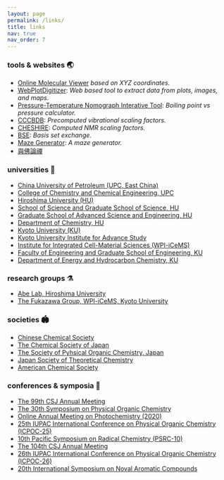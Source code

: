 ```yaml
---
layout: page
permalink: /links/
title: links
nav: true
nav_order: 7
---
```


### tools & websites 🌏

- [Online Molecular Viewer](https://wongzit.github.io/program/online/molviewer.html) *based on XYZ coordinates.*
- [WebPlotDigitizer](https://automeris.io/WebPlotDigitizer/): *Web based tool to extract data from plots, images, and maps.*
- [Pressure-Temperature Nomograph Interative Tool](https://www.sigmaaldrich.com/JP/ja/support/calculators-and-apps/pressure-temperature-nomograph-interactive-tool): *Boiling point vs pressure calculator.*
- [CCCBDB](https://cccbdb.nist.gov/vibscalejustx.asp): *Precomputed vibrational scaling factors.*
- [CHESHIRE](http://cheshirenmr.info): *Computed NMR scaling factors.*
- [BSE](http://basissetexchange.org): *Basis set exchange.*
- [Maze Generator](https://www.mazegenerator.net): *A maze generator.*
- [與佛論禪](https://www.keyfc.net/bbs/tools/tudoucode.aspx)

### universities 🏫

- [China University of Petroleum (UPC, East China)](https://www.upc.edu.cn)
- [College of Chemistry and Chemical Engineering, UPC](http://cce.upc.edu.cn)
- [Hiroshima University (HU)](https://www.hiroshima-u.ac.jp)
- [School of Science and Graduate School of Science, HU](https://www.hiroshima-u.ac.jp/sci)
- [Graduate School of Advanced Science and Engineering, HU](https://www.hiroshima-u.ac.jp/adse)
- [Department of Chemistry, HU](https://chemistry.hiroshima-u.ac.jp)
- [Kyoto University (KU)](https://www.kyoto-u.ac.jp/ja)
- [Kyoto University Institute for Advance Study](https://kuias.kyoto-u.ac.jp/j/)
- [Institute for Integrated Cell-Material Sciences (WPI-iCeMS)](https://www.icems.kyoto-u.ac.jp)
- [Faculty of Engineering and Graduate School of Engineering, KU](https://www.t.kyoto-u.ac.jp/ja)
- [Department of Energy and Hydrocarbon Chemistry, KU](https://www.eh.t.kyoto-u.ac.jp/ja)

### research groups ⚗️

- [Abe Lab, Hiroshima University](https://hiu-roc.webnode.jp)
- [The Fukazawa Group, WPI-iCeMS, Kyoto University](https://fukazawa.icems.kyoto-u.ac.jp)

### societies 🏟️

- [Chinese Chemical Society](https://www.chemsoc.org.cn)
- [The Chemical Society of Japan](https://www.chemistry.or.jp)
- [The Society of Pyhsical Organic Chemistry, Japan](http://jpoc.ac)
- [Japan Society of Theoretical Chemistry](https://www.rkk-web.jp)
- [American Chemical Society](https://www.acs.org)

### conferences & symposia 🔋

- [The 99th CSJ Annual Meeting](https://www.csj.jp/nenkai/99haru/)
- [The 30th Symposium on Physical Organic Chemistry](http://www.chem.sci.osaka-u.ac.jp/lab/kubo/poc30/index.html)
- [Online Annual Meeting on Photochemistry (2020)](https://photochemistry.jp/web2020/)
- [25th IUPAC International Conference on Physical Organic Chemistry (ICPOC-25)](https://icpoc25.jp)
- [10th Pacific Symposium on Radical Chemistry (PSRC-10)](http://os.kuicr.kyoto-u.ac.jp/PSRC10/index.html)
- [The 104th CSJ Annual Meeting](https://pub.confit.atlas.jp/ja/event/csj104th)
- [26th IUPAC International Conference on Physical Organic Chemistry (ICPOC-26)](http://www.icpoc26.tsinghua.edu.cn)
- [20th International Symposium on Noval Aromatic Compounds](https://www.isna2024.com)


